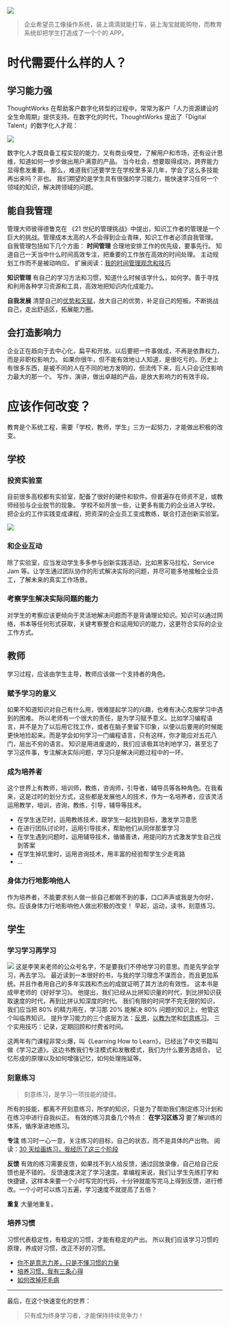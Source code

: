 
![](./_image/2017-03-22-09-29-51.jpg)

>企业希望员工像操作系统，装上滴滴就能打车，装上淘宝就能购物，而教育系统却把学生打造成了一个个的 APP。

# 时代需要什么样的人？
## 学习能力强
ThoughtWorks 在帮助客户数字化转型的过程中，常常为客户「人力资源建设的全生命周期」提供支持。在数字化的时代，ThoughtWorks 提出了「Digital Talent」的数字化人才观：

![](./_image/2017-03-22-09-29-18.jpg)

数字化人才既具备工程实现的能力，又有商业嗅觉，了解用户和市场，还有设计思维，知道如何一步步做出用户满意的产品。
当今社会，想要取得成功，跨界能力显得愈发重要。
那么，难道我们还要学生在学校里多呆几年，学会了这么多技能再出来吗？非也。
我们期望的是学生具有很强的学习能力，能快速学习任何一个领域的知识，解决跨领域的问题。

## 能自我管理
管理大师彼得德鲁克在 《21 世纪的管理挑战》中提出，知识工作者的管理是一个巨大的挑战。管理成本太高的人不会得到企业青睐，知识工作者必须自我管理。
自我管理包括如下几个方面：
**时间管理**
合理地安排工作的优先级，要事先行。
知道自己一天当中什么时间高效专注，把重要的工作放在高效的时间处理。
主动规划工作而不是被动响应。
扩展阅读：[我的时间管理观念和技巧](http://www.jianshu.com/p/295ad4808eb3)

**知识管理**
有自己的学习方法和习惯，知道什么时候该学什么，如何学。善于寻找和利用各种学习资源和工具，高效地把知识内化成能力。

**自我发展**
清楚自己的[优势和天赋](http://www.jianshu.com/p/2a187857b47d)，放大自己的优势，补足自己的短板。不断挑战自己，走出舒适区，拓展能力圈。

## 会打造影响力
企业正在趋向于去中心化，扁平和开放。以后要把一件事做成，不再是依靠权力，而是非职权影响力。
如果你很牛，但不能有效地让人知道，是很吃亏的。历史上有很多东西，是被不同的人在不同的地方发明的，但流传下来，后人只会记住影响力最大的那一个。
写作，演讲，做出卓越的产品，是放大影响力的有效手段。

# 应该作何改变？
教育是个系统工程，需要「学校，教师，学生」三方一起努力，才能做出积极的改变。

## 学校

### 投资实验室
目前很多高校都有实验室，配备了很好的硬件和软件。但普遍存在师资不足，或教师经验与企业脱节的现象。
学校不如开放一些，让更多有能力的企业进入学校，把企业的工作实践变成课程，把资深的企业员工变成教练，联合打造创新实验室。

![](./_image/2017-03-22-11-16-59.jpg)

### 和企业互动
除了实验室，应当发动学生多多参与创新实践活动，比如黑客马拉松，Service Jam 等。让学生通过团队协作的形式解决实际的问题，并尽可能多地接触企业员工，了解未来的真实工作场景。

### 考察学生解决实际问题的能力
对学生的考察应该更倾向于灵活地解决问题而不是背诵理论知识。知识可以通过网络，书本等任何形式获取，关键考察整合和运用知识的能力，这更符合实际的企业工作方式。

## 教师
学习过程，应该由学生主导，教师应该做一个支持者的角色。

### 赋予学习的意义
如果不知道知识对自己有什么用，很难提起学习的兴趣，也难有决心克服学习中遇到的困难。
所以老师有一个很大的责任，是为学习赋予意义。比如学习编程语言，并不是为了以后用它找工作，或者在脑子里留下印象，以便以后要用的时候能更快地捡起来。而是学会如何学习一门编程语言，只有这样，你才能应对五花八门，层出不穷的语言。
知识是用进废退的，我们应该极其功利地学习，甚至忘了学习这件事，专注解决实际问题，学习只是解决问题过程中的一环。

### 成为培养者
这个世界上有教师，培训师，教练，咨询师，引导者，辅导员等各种角色。在我看来，这是过时的划分方式，这些都是发展他人的技术，作为一名培养者，应该灵活运用教学，培训，咨询，教练，引导，辅导等技术。
* 在学生迷茫时，运用教练技术，跟学生一起找到目标，激发学习意愿
* 在进行团队讨论时，运用引导技术，帮助他们从同伴那里学习
* 在学生遇到问题时，运用辅导技术，循循善诱，用提问的方式激发学生自己找到答案
* 在学生掉坑里时，运用咨询技术，用丰富的经验帮学生少走弯路
* ...

### 身体力行地影响他人
作为培养者，不能要求别人做一些自己都做不到的事，口口声声或我是为你好，你。应该身体力行地影响他人做出积极的改变！
早起，运动，读书，刻意练习。


## 学生
### 学习学习再学习

![](./_image/2017-03-22-09-35-31.jpg)
这是李笑来老师的公众号名字，不是要我们不停地学习的意思。而是先学会学习，再去学习。
最近读到一本很好的书，与我的学习理念不谋而合，而且更加系统。并且作者用自己的多年实践和杰出的成就证明了其方法的有效性。
这本书是成甲老师的《好好学习》。
他提出，我们已经从比拼知识量的时代，到比拼知识获取速度的时代，再到比拼认知深度的时代。
我们有限的时间学不完无限的知识，我们应当把 80% 的精力用在，学习那 20% 能解决 80% 问题的知识上，他管这个叫临界知识。
提升学习能力的三个底层方法：[反思](http://www.jianshu.com/p/3be0964d3f40)，[以教为学](http://www.jianshu.com/p/a8fbb950756f)和[刻意练习](http://www.jianshu.com/p/0e3fa066672b)。
三个实用技巧：记录，定期回顾和付费省时间。

这两年有门课程非常火爆，叫《Learning How to Learn》，已经出了中文书籍叫做《学习之道》。这边书教我们专注模式和发散模式，我们为什么要劳逸结合。
记忆形成的原理以及如何增强记忆，如何处理拖延等。

### 刻意练习
>刻意练习，是学习一项技能的捷径。

所有的技能，都离不开刻意练习，所学的知识，只是为了帮助我们制定练习计划和在练习中进行自我纠正。
有效的练习具备几个特点：
**在学习区练习**
要了解训练的体系，循序渐进地练习。

**专注**
练习时一心一意，关注练习的目标，自己的状态，而不是具体的产出物。
阅读：[30 天绘画练习，我经历了这三个阶段](http://www.jianshu.com/p/3f98c118b72f)

**反馈**
有效的练习需要反馈，如果找不到人给反馈，通过回放录像，自己给自己反馈也是不错的。
反馈速度决定了学习速度。拿编程来说，我们让学生先练打字和快捷键，这样本来要一个小时写完的代码，十分钟就能写完马上得到反馈，进行修改。一个小时可以练习五遍，学习速度不就提高了五倍？

**重复**
大量地重复。

### 培养习惯
习惯代表稳定性，有稳定的习惯，才能有稳定的产出。
所以我们应该学习习惯的原理，养成好习惯，改正不好的习惯。
* [你不是意志力差，只是不懂习惯的力量](http://www.jianshu.com/p/3525376f7a92)
* [培养习惯，我有三条心得](http://www.jianshu.com/p/1cf402524a0a)
* [如何改掉坏毛病](http://www.jianshu.com/p/71c0b42ea007)

---
最后，在这个快速变化的世界：
>只有成为终身学习者，才能保持持续竞争力！